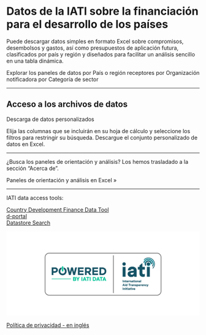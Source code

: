 # Datos de la IATI sobre la financiación para el desarrollo de los países

<p class="lead">Puede descargar datos simples en formato Excel sobre compromisos, desembolsos y gastos, así como presupuestos de aplicación futura, clasificados por país y región y diseñados para facilitar un análisis sencillo en una tabla dinámica.</p>

<b-card img-src="/data-dashboards-background-countries.png" img-alt="Image" overlay body-class="d-flex align-items-center">
  <b-btn block variant="primary" to="/es/data/">Explorar los paneles de datos<font-awesome-icon :icon="['fa', 'chart-simple']" /></b-btn>
</b-card>
<b-row class="mt-2">
    <b-col lg="4">
        <b-btn
            block
            variant="outline-primary"
            class="mb-2"
            to="/es/data/recipient-country-or-region/">por País o región receptores</b-btn>
    </b-col>
    <b-col lg="4">
        <b-btn
            block
            variant="outline-primary"
            class="mb-2"
            to="/es/data/reporting-organisation/">por Organización notificadora</b-btn>
    </b-col>
    <b-col lg="4">
        <b-btn
            block
            variant="outline-primary"
            class="mb-2"
            to="/es/data/sector-category/">por Categoría de sector</b-btn>
    </b-col>
</b-row>

<hr />

<b-card-group>

<b-card class="text-md-center">

## Acceso a los archivos de datos

<download-file></download-file>

</b-card>
    <b-card>
        <p><b-btn block variant="primary" to="/es/data/custom/">Descarga de datos personalizados <font-awesome-icon :icon="['fa', 'wand-magic-sparkles']" /></b-btn></p>
        <p>Elija las columnas que se incluirán en su hoja de cálculo y seleccione los filtros para restringir su búsqueda. Descargue el conjunto personalizado de datos en Excel.</p>
    </b-card>
</b-card-group>
<hr />
<b-alert show variant="secondary" class="text-center">
    <p>¿Busca los paneles de orientación y análisis? Los hemos trasladado a la sección “Acerca de”.</p>
    <b-btn variant="secondary" to="/es/guidance-analysis/">Paneles de orientación y análisis en Excel &raquo;</b-btn>
</b-alert>
<hr />
<div class="text-center">
    <p class="font-weight-bold">IATI data access tools:</p>
    <a href="https://countrydata.iatistandard.org/">Country Development Finance Data Tool</a><br />
    <a href="https://d-portal.org/ctrack.html#view=search">d-portal</a><br />
    <a href="https://datastore.iatistandard.org/">Datastore Search</a><br />
</div>

<p class="center-logo">
    <img src="/powered-by-iati.png" alt="Powered by IATI Data" />
</p>

[Política de privacidad - en inglés](https://iatistandard.org/en/privacy-policy/)
